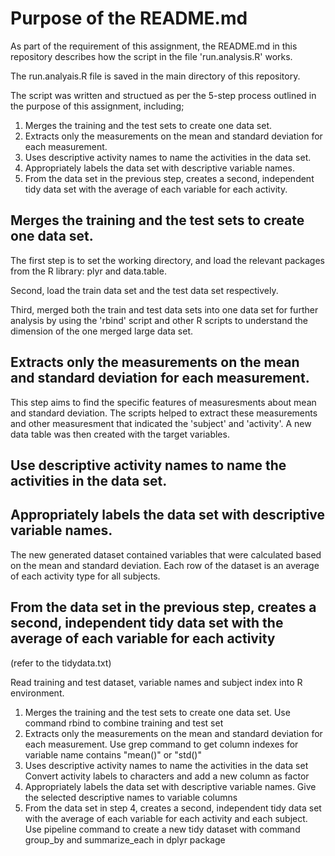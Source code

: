 # Purpose of the README.md 
As part of the requirement of this assignment, the README.md in this repository describes how the script in the file 'run.analysis.R' works.  

The run.analyais.R file is saved in the main directory of this repository.

The script was written and structued as per the 5-step process outlined in the purpose of this assignment, including;
1. Merges the training and the test sets to create one data set.
2. Extracts only the measurements on the mean and standard deviation for each measurement.
3. Uses descriptive activity names to name the activities in the data set.
4. Appropriately labels the data set with descriptive variable names.
5. From the data set in the previous step, creates a second, independent tidy data set with the average of each variable for each activity.


## Merges the training and the test sets to create one data set.
The first step is to set the working directory, and load the relevant packages from the R library: plyr and data.table.

Second, load the train data set and the test data set respectively.   

Third, merged both the train and test data sets into one data set for further analysis by using the 'rbind' script and other R scripts to understand the dimension of the one merged large data set. 

## Extracts only the measurements on the mean and standard deviation for each measurement.
This step aims to find the specific features of measuresments about mean and standard deviation.  The scripts helped to extract these measurements and other measuresment that indicated the 'subject' and 'activity'.  A new data table was then created with the target variables.   

## Use descriptive activity names to name the activities in the data set.


## Appropriately labels the data set with descriptive variable names.
The new generated dataset contained variables that were calculated based on the mean and standard deviation. Each row of the dataset is an average of each activity type for all subjects.

## From the data set in the previous step, creates a second, independent tidy data set with the average of each variable for each activity

(refer to the tidydata.txt)

Read training and test dataset, variable names and subject index into R environment. 

1. Merges the training and the test sets to create one data set. Use command rbind to combine training and test set
2. Extracts only the measurements on the mean and standard deviation for each measurement. Use grep command to get column indexes for variable name contains "mean()" or "std()"
3. Uses descriptive activity names to name the activities in the data set Convert activity labels to characters and add a new column as factor
4. Appropriately labels the data set with descriptive variable names. Give the selected descriptive names to variable columns
5. From the data set in step 4, creates a second, independent tidy data set with the average of each variable for each activity and each subject. Use pipeline command to create a new tidy dataset with command group_by and summarize_each in dplyr package
